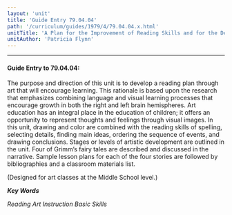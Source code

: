 ```yaml
---
layout: 'unit'
title: 'Guide Entry 79.04.04'
path: '/curriculum/guides/1979/4/79.04.04.x.html'
unitTitle: 'A Plan for the Improvement of Reading Skills and for the Development of Personal Images Through Art'
unitAuthor: 'Patricia Flynn'
---
```


<body>
<hr/>
 <h4>
  Guide Entry to 79.04.04:
 </h4>
 The purpose and direction of this unit is to develop a reading plan through art that will encourage learning.  This rationale is based upon the research that emphasizes combining language and visual learning processes that encourage growth in both the right and left brain hemispheres.  Art education has an integral place in the education of children; it offers an opportunity to represent thoughts and feelings through visual images.  In this unit, drawing and color are combined with the reading skills of spelling, selecting details, finding main ideas, ordering the sequence of events, and drawing conclusions.  Stages or levels of artistic development are outlined in the unit.  Four of Grimm’s fairy tales are described and discussed in the narrative.  Sample lesson plans for each of the four stories are followed by bibliographies and a classroom materials list.
 <p>
  (Designed for art classes at the Middle School level.)
 </p>
<p>
  <b>
   <i>
    Key Words
   </i>
  </b>
  <br/>
 </p>
 <p>
  <i>
   Reading Art Instruction Basic Skills
  </i>
 </p>

</body>
